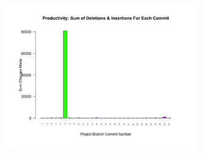 
![test_image](https://github.com/pierremigeon/commit_tracker/blob/master/FASTQ_examiner_project/FASTQ_examiner::master.data_sum_barplot.png)
